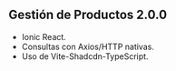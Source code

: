 ## Gestión de Productos 2.0.0
- Ionic React.
- Consultas con Axios/HTTP nativas.
- Uso de Vite-Shadcdn-TypeScript.

